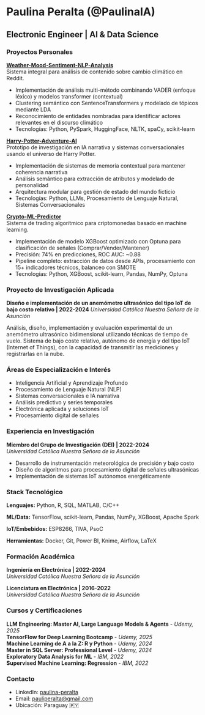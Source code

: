 # Paulina Peralta (@PaulinaIA)
## Electronic Engineer | AI & Data Science

### Proyectos Personales

**[Weather-Mood-Sentiment-NLP-Analysis](https://github.com/PaulinaIA/Weather-Mood-Sentiment-NLP-Analysis)**  
Sistema integral para análisis de contenido sobre cambio climático en Reddit.
- Implementación de análisis multi-método combinando VADER (enfoque léxico) y modelos transformer (contextual)
- Clustering semántico con SentenceTransformers y modelado de tópicos mediante LDA
- Reconocimiento de entidades nombradas para identificar actores relevantes en el discurso climático
- Tecnologías: Python, PySpark, HuggingFace, NLTK, spaCy, scikit-learn

**[Harry-Potter-Adventure-AI](https://github.com/PaulinaIA/harry-potter-adventure)**  
Prototipo de investigación en IA narrativa y sistemas conversacionales usando el universo de Harry Potter.
- Implementación de sistemas de memoria contextual para mantener coherencia narrativa
- Análisis semántico para extracción de atributos y modelado de personalidad
- Arquitectura modular para gestión de estado del mundo ficticio
- Tecnologías: Python, LLMs, Procesamiento de Lenguaje Natural, Sistemas Conversacionales

**[Crypto-ML-Predictor](https://github.com/PaulinaIA/Crypto-ML-Predictor)**  
Sistema de trading algorítmico para criptomonedas basado en machine learning.
- Implementación de modelo XGBoost optimizado con Optuna para clasificación de señales (Comprar/Vender/Mantener)
- Precisión: 74% en predicciones, ROC AUC: ~0.88
- Pipeline completo: extracción de datos desde APIs, procesamiento con 15+ indicadores técnicos, balanceo con SMOTE
- Tecnologías: Python, XGBoost, scikit-learn, Pandas, NumPy, Optuna
  
### Proyecto de Investigación Aplicada

**Diseño e implementación de un anemómetro ultrasónico del tipo IoT de bajo costo relativo | 2022-2024** 
*Universidad Católica Nuestra Señora de la Asunción*

Análisis, diseño, implementación y evaluación experimental de un anemómetro ultrasónico bidimensional utilizando técnicas de tiempo de vuelo. Sistema de bajo coste relativo, autónomo de energía y del tipo IoT (Internet of Things), con la capacidad de transmitir las mediciones y registrarlas en la nube.

### Áreas de Especialización e Interés

- Inteligencia Artificial y Aprendizaje Profundo
- Procesamiento de Lenguaje Natural (NLP)
- Sistemas conversacionales e IA narrativa
- Análisis predictivo y series temporales
- Electrónica aplicada y soluciones IoT
- Procesamiento digital de señales

### Experiencia en Investigación
**Miembro del Grupo de Investigación (DEI) | 2022-2024**  
*Universidad Católica Nuestra Señora de la Asunción*
- Desarrollo de instrumentación meteorológica de precisión y bajo costo
- Diseño de algoritmos para procesamiento digital de señales ultrasónicas
- Implementación de sistemas IoT autónomos energéticamente

### Stack Tecnológico

**Lenguajes:**
Python, R, SQL, MATLAB, C/C++

**ML/Data:**
TensorFlow, scikit-learn, Pandas, NumPy, XGBoost, Apache Spark

**IoT/Embebidos:**
ESP8266, TIVA, PsoC

**Herramientas:**
Docker, Git, Power BI, Knime, Airflow, LaTeX

### Formación Académica

**Ingeniería en Electrónica | 2022-2024**  
*Universidad Católica Nuestra Señora de la Asunción*

**Licenciatura en Electrónica | 2016-2022**  
*Universidad Católica Nuestra Señora de la Asunción*

### Cursos y Certificaciones

**LLM Engineering: Master AI, Large Language Models & Agents** - *Udemy, 2025*  
**TensorFlow for Deep Learning Bootcamp** - *Udemy, 2025*  
**Machine Learning de A a la Z: R y Python** - *Udemy, 2024*  
**Master in SQL Server: Professional Level** - *Udemy, 2024*  
**Exploratory Data Analysis for ML** - *IBM, 2022*  
**Supervised Machine Learning: Regression** - *IBM, 2022*

### Contacto

- LinkedIn: [paulina-peralta](https://www.linkedin.com/in/paulina-peralta-916a46140/)
- Email: pauliperalta@gmail.com
- Ubicación: Paraguay 🇵🇾

